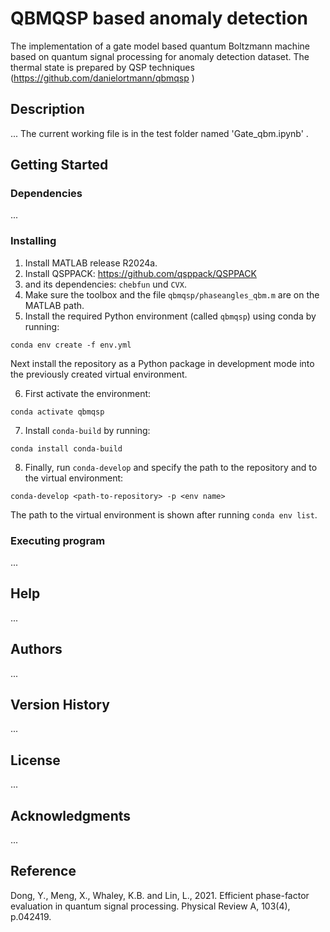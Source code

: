 # QBMQSP based anomaly detection

The implementation of a gate model based quantum Boltzmann machine based on quantum signal processing for anomaly detection dataset. The thermal state is prepared by QSP techniques (https://github.com/danielortmann/qbmqsp )

## Description

... The current working file is in the test folder named 'Gate_qbm.ipynb' .


## Getting Started

### Dependencies

...

### Installing

1. Install MATLAB release R2024a.
2. Install QSPPACK: https://github.com/qsppack/QSPPACK
3. and its dependencies: `chebfun` und `CVX`.
4. Make sure the toolbox and the file `qbmqsp/phaseangles_qbm.m` are on the MATLAB path.
5. Install the required Python environment (called `qbmqsp`) using conda by running:
```
conda env create -f env.yml
```
Next install the repository as a Python package in development mode into the previously created virtual environment.

6. First activate the environment:
```
conda activate qbmqsp
```
7. Install `conda-build` by running:
```
conda install conda-build
```
8. Finally, run `conda-develop` and specify the path to the repository and to the virtual environment:
```
conda-develop <path-to-repository> -p <env name>
```
The path to the virtual environment is shown after running `conda env list`.

### Executing program

...

## Help

...

## Authors

...

## Version History

...

## License

...

## Acknowledgments

...

## Reference

Dong, Y., Meng, X., Whaley, K.B. and Lin, L., 2021. Efficient phase-factor evaluation in quantum signal processing. Physical Review A, 103(4), p.042419.
